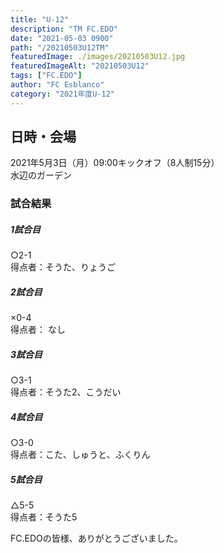 ```yaml
---
title: "U-12"
description: "TM FC.EDO"
date: "2021-05-03 0900"
path: "/20210503U12TM"
featuredImage: ./images/20210503U12.jpg
featuredImageAlt: "20210503U12"
tags: ["FC.EDO"]
author: "FC Esblanco"
category: "2021年度U-12"
---
```



## 日時・会場

2021年5月3日（月）09:00キックオフ（8人制15分）  
水辺のガーデン  

### 試合結果

#####  1試合目  
○2-1  
得点者：そうた、りょうご

##### 2試合目  
×0-4  
得点者： なし

#####  3試合目  
○3-1  
得点者：そうた2、こうだい

#####  4試合目  
○3-0  
得点者：こた、しゅうと、ふくりん

#####  5試合目  
△5-5  
得点者：そうた5




FC.EDOの皆様、ありがとうございました。
